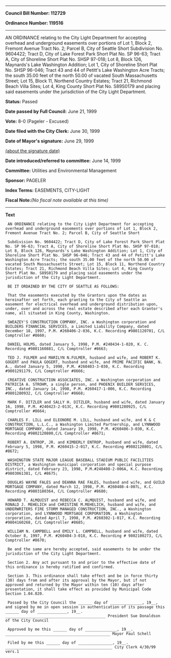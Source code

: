 

********

**Council Bill Number: 112729**
   
**Ordinance Number: 119516**
********

 AN ORDINANCE relating to the City Light Department for accepting overhead and underground easements over portions of Lot 1, Block 2, Fremont Avenue Tract No. 2; Parcel B, City of Seattle Short Subdivision No. 9604422; Tract D, City of Lake Forest Park Short Plat No. SP 96-63; Tract A, City of Shoreline Short Plat No. SHSP 97-018; Lot 8, Block 126, Maynards's Lake Washington Addition; Lot 1, City of Shoreline Short Plat No. SHSP 96-046; Tract 43 and 44 of Petitt's Lake Washington Acre Tracts; the south 35.00 feet of the north 50.00 of vacated South Massachusetts Street; Lot 15, Block 11, Northend Country Estates; Tract 21, Richmond Beach Villa Sites; Lot 4, King County Short Plat No. S89S0179 and placing said easements under the jurisdiction of the City Light Department.

**Status:** Passed
   
**Date passed by Full Council:** June 21, 1999
   
**Vote:** 8-0 (Pageler - Excused)
   
**Date filed with the City Clerk:** June 30, 1999
   
**Date of Mayor's signature:** June 29, 1999
   
[(about the signature date)](/~public/approvaldate.htm)
   
   
   
**Date introduced/referred to committee:** June 14, 1999
   
**Committee:** Utilities and Environmental Management
   
**Sponsor:** PAGELER
   
   
**Index Terms:** EASEMENTS, CITY-LIGHT

**Fiscal Note:**_(No fiscal note available at this time)_

********

**Text**
   
```
 AN ORDINANCE relating to the City Light Department for accepting overhead and underground easements over portions of Lot 1, Block 2, Fremont Avenue Tract No. 2; Parcel B, City of Seattle Short

 Subdivision No. 9604422; Tract D, City of Lake Forest Park Short Plat No. SP 96-63; Tract A, City of Shoreline Short Plat No. SHSP 97-018; Lot 8, Block 126, Maynards's Lake Washington Addition; Lot 1, City of Shoreline Short Plat No. SHSP 96-046; Tract 43 and 44 of Petitt's Lake Washington Acre Tracts; the south 35.00 feet of the north 50.00 of vacated South Massachusetts Street; Lot 15, Block 11, Northend Country Estates; Tract 21, Richmond Beach Villa Sites; Lot 4, King County Short Plat No. S89S0179 and placing said easements under the jurisdiction of the City Light Department.

 BE IT ORDAINED BY THE CITY OF SEATTLE AS FOLLOWS:

 That the easements executed by the Grantors upon the dates as hereinafter set forth, each granting to the City of Seattle an easement for electrical overhead and underground distribution upon, under, over and across the real estate described after each Grantor's name, all situated in King County, Washington.

 SWEAZEY'S CONSTRUCTION COMPANY, INC. a Washington corporation and BUILDERS FINANCIAL SERVICES, a Limited Liability Company, dated December 18, 1997, P.M. #260406-2-036, K.C. Recording #9801120701, C/L Comptroller #8660;

 DANIEL HOLMS, dated January 5, 1998, P.M. #240434-1-020, K. C. Recording #9801160881, C/L Comptroller #8663;

 TED J. FULMER and MARILYN N.FULMER, husband and wife, and ROBERT K. GOGERT and PAULA GOGERT, husband and wife, and PRIME PACIFIC BANK, N. A., dated January 5, 1990, P.M. #260403-3-030, K.C. Recording #9801291179, C/L Comptroller #8666;

 CREATIVE CONSTRUCTION ASSOCIATES, INC. a Washington corporation and PATRICIA A. STROHM, a single person, and PHOENIX BUILDER SERVICES, INC., dated January 14, 1998, P.M. #260417-1-006, K.C. Recording #9801280932, C/L Comptroller #8668;

 MARK F. DITZLER and SALLY H. DITZLER, husband and wife, dated January 16, 1998, P.M. #240423-2-013C, K.C. Recording #9801280925, C/L Comptroller #8664;

 CHARLES F. LILL and ELEONORE M. LILL, husband and wife, and K & C CONSTRUCTION, L.L.C., a Washington Limited Partnership, and LYNNWOOD MORTGAGE COMPANY, dated January 19, 1998, P.M. #260406-3-030, K.C. Recording #9802120800,C/L Comptroller #8671;

 ROBERT A. ENTROP, JR. and KIMBERLY ENTROP, husband and wife, dated February 5, 1998, P.M. #260415-2-017, K.C. Recording #9802120801, C/L #8672;

 WASHINGTON STATE MAJOR LEAGUE BASEBALL STADIUM PUBLIC FACILITIES DISTRICT, a Washington municipal corporation and special purpose district, dated February 23, 1998, P.M.#240408-2-006A, K.C. Recording #9803061381, C/L #8675;

 DOUGLAS WAYNE FALES and DEANNA RAE FALES, husband and wife, and GUILD MORTGAGE COMPANY, dated March 12, 1998, P.M. #260408-4-007L, K.C. Recording #9803180364, C/L Comptroller #8680;

 HOWARD T. ALMQUIST and REBECCA C. ALMQUIST, husband and wife, and RONALD J. MEHELICH and CHRISTINE M.MEHELICH, husband and wife, and UNDERWRITERS FIRE STORM MANAGED CONSTRUCTION, INC., a Washington corporation, and LYNNWOOD MORTGAGE CORPORATION, a Washington corporation, dated April 7, 1998, P.M. #260302-1-017, K.C. Recording #9804160268, C/L Comptroller #8685;

 WILLIAM N. CAMPBELL and EMILY L. CAMPBELL, husband and wife, dated October 8, 1997, P.M. #260404-3-018, K.C. Recording # 9802100273, C/L Comptroller #8670;

 Be and the same are hereby accepted, said easements to be under the jurisdiction of the City Light Department.

 Section 2. Any act pursuant to and prior to the effective date of this ordinance is hereby ratified and confirmed.

 Section 3. This ordinance shall take effect and be in force thirty (30) days from and after its approval by the Mayor, but if not approved and returned by the Mayor within ten (10) days after presentation, it shall take effect as provided by Municipal Code Section 1.04.020.

 Passed by the City Council the ______ day of ______________, 19__, and signed by me in open session in authentication of its passage this ______ day of _____________, 19__. ____________________________________________ President Sue Donaldson of the City Council

 Approved by me this ______ day of ______________, 19__. ______________________________________________ Mayor Paul Schell

 Filed by me this ______ day of _______________, 19__. _______________________________________________ City Clerk 4/30/99 vers.1

```
